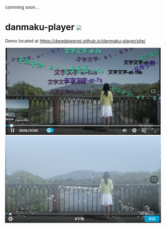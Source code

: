 comming soon...
# danmaku-player [![](https://img.shields.io/npm/v/danmaku-player.svg)](https://www.npmjs.com/package/danmaku-player) 
Demo located at https://dwqdaiwenqi.github.io/danmaku-player/site/

<img src="./preview1.jpg" style="margin:0 auto; width:699px;">

<img src="./preview2.jpg" style="margin:0 auto; width:699px;">
